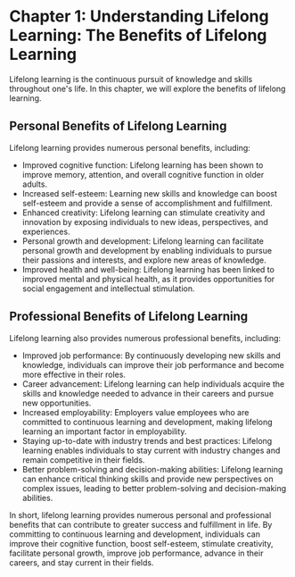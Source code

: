 Chapter 1: Understanding Lifelong Learning: The Benefits of Lifelong Learning
=============================================================================

Lifelong learning is the continuous pursuit of knowledge and skills throughout one's life. In this chapter, we will explore the benefits of lifelong learning.

Personal Benefits of Lifelong Learning
--------------------------------------

Lifelong learning provides numerous personal benefits, including:

* Improved cognitive function: Lifelong learning has been shown to improve memory, attention, and overall cognitive function in older adults.
* Increased self-esteem: Learning new skills and knowledge can boost self-esteem and provide a sense of accomplishment and fulfillment.
* Enhanced creativity: Lifelong learning can stimulate creativity and innovation by exposing individuals to new ideas, perspectives, and experiences.
* Personal growth and development: Lifelong learning can facilitate personal growth and development by enabling individuals to pursue their passions and interests, and explore new areas of knowledge.
* Improved health and well-being: Lifelong learning has been linked to improved mental and physical health, as it provides opportunities for social engagement and intellectual stimulation.

Professional Benefits of Lifelong Learning
------------------------------------------

Lifelong learning also provides numerous professional benefits, including:

* Improved job performance: By continuously developing new skills and knowledge, individuals can improve their job performance and become more effective in their roles.
* Career advancement: Lifelong learning can help individuals acquire the skills and knowledge needed to advance in their careers and pursue new opportunities.
* Increased employability: Employers value employees who are committed to continuous learning and development, making lifelong learning an important factor in employability.
* Staying up-to-date with industry trends and best practices: Lifelong learning enables individuals to stay current with industry changes and remain competitive in their fields.
* Better problem-solving and decision-making abilities: Lifelong learning can enhance critical thinking skills and provide new perspectives on complex issues, leading to better problem-solving and decision-making abilities.

In short, lifelong learning provides numerous personal and professional benefits that can contribute to greater success and fulfillment in life. By committing to continuous learning and development, individuals can improve their cognitive function, boost self-esteem, stimulate creativity, facilitate personal growth, improve job performance, advance in their careers, and stay current in their fields.

